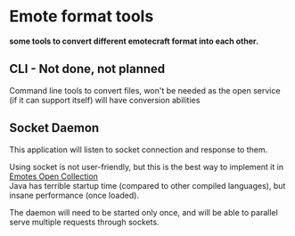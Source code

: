 # Emote format tools
**some tools to convert different emotecraft format into each other.**


## CLI - Not done, not planned
Command line tools to convert files, won't be needed as the open service (if it can support itself) will have conversion abilities


## Socket Daemon 
This application will listen to socket connection and response to them.  

Using socket is not user-friendly, but this is the best way to implement it in [Emotes Open Collection](https://github.com/KosmX/emotes-open-collection)  
Java has terrible startup time (compared to other compiled languages), but insane performance (once loaded).  

The daemon will need to be started only once, and will be able to parallel serve multiple requests through sockets.  


